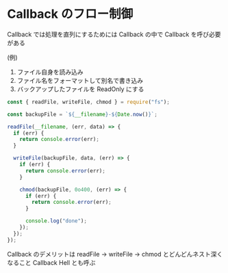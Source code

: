 # Callback のフロー制御

Callback では処理を直列にするためには Callback の中で Callback を呼び必要がある

(例)

1. ファイル自身を読み込み
2. ファイル名をフォーマットして別名で書き込み
3. バックアップしたファイルを ReadOnly にする

```js
const { readFile, writeFile, chmod } = require("fs");

const backupFile = `${__filename}-${Date.now()}`;

readFile(__filename, (err, data) => {
  if (err) {
    return console.error(err);
  }

  writeFile(backupFile, data, (err) => {
    if (err) {
      return console.error(err);
    }

    chmod(backupFile, 0o400, (err) => {
      if (err) {
        return console.error(err);
      }

      console.log("done");
    });
  });
});
```

Callback のデメリットは readFile → writeFile → chmod とどんどんネスト深くなること
Callback Hell とも呼ぶ
